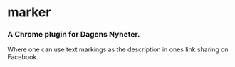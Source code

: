 marker
======

### A Chrome plugin for Dagens Nyheter.
Where one can use text markings as the description in ones link sharing on Facebook.

